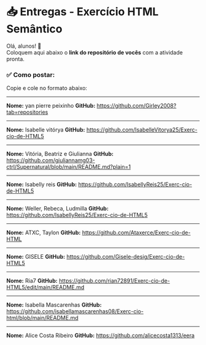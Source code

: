 # 📥 Entregas - Exercício HTML Semântico

Olá, alunos! 👋  
Coloquem aqui abaixo o **link do repositório de vocês** com a atividade pronta.

### ✅ Como postar:

Copie e cole no formato abaixo:

---

**Nome:** yan pierre peixinho 
**GitHub:** https://github.com/Girley2008?tab=repositories

---

**Nome:** Isabelle vitórya
**GitHub:** https://github.com/IsabelleVitorya25/Exerc-cio-de-HTML5

---

**Nome:** Vitória, Beatriz e Giulianna
**GitHub:** https://github.com/giuliannamg03-ctrl/Supernatural/blob/main/README.md?plain=1

---
**Nome:** Isabelly reis
**GitHub:** https://github.com/IsabellyReis25/Exerc-cio-de-HTML5

---
**Nome:** Weller, Rebeca, Ludmilla
**GitHub:** https://github.com/IsabellyReis25/Exerc-cio-de-HTML5

---
**Nome:** ATXC, Taylon
**GitHub:** https://github.com/Ataxerce/Exerc-cio-de-HTML

---
**Nome:** GISELE
**GitHub:** https://github.com/Gisele-desig/Exerc-cio-de-HTML5

---
**Nome:** Ria7
**GitHub:** https://github.com/rian72891/Exerc-cio-de-HTML5/edit/main/README.md

---
**Nome:** Isabella Mascarenhas
**GitHub:** https://github.com/isabellamascarenhas08/Exerc-cio-html/blob/main/README.md


---
**Nome:** Alice Costa Ribeiro
**GitHub:** https://github.com/alicecosta1313/eera



